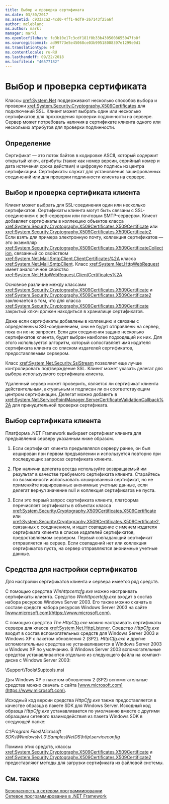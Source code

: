 ```yaml
---
title: Выбор и проверка сертификата
ms.date: 03/30/2017
ms.assetid: c933aca2-4cd0-4ff1-9df9-267143f25a6f
author: mcleblanc
ms.author: markl
manager: markl
ms.openlocfilehash: fe3b10e17c3cdf181f0b33b4305008655047fb0f
ms.sourcegitcommit: ad99773e5e45068ce03b99518008397e1299e0d1
ms.translationtype: HT
ms.contentlocale: ru-RU
ms.lasthandoff: 09/22/2018
ms.locfileid: "46577182"
---
```

# <a name="certificate-selection-and-validation"></a>Выбор и проверка сертификата
Классы <xref:System.Net> поддерживают несколько способов выбора и проверки <xref:System.Security.Cryptography.X509Certificates> для подключений SSL. Клиент может выбрать один или несколько сертификатов для прохождения проверки подлинности на сервере. Сервер может потребовать наличия в сертификате клиента одного или нескольких атрибутов для проверки подлинности.  
  
## <a name="definition"></a>Определение  
 Сертификат — это поток байтов в кодировке ASCII, который содержит открытый ключ, атрибуты (такие как номер версии, серийный номер и дата истечения срока действия) и цифровую подпись из центра сертификации. Сертификаты служат для установления зашифрованных соединений или для проверки подлинности клиента на сервере.  
  
## <a name="client-certificate-selection-and-validation"></a>Выбор и проверка сертификата клиента  
 Клиент может выбрать для SSL-соединения один или несколько сертификатов. Сертификаты клиента могут быть связаны с SSL-соединением с веб-сервером или почтовым SMTP-сервером. Клиент добавляет сертификаты в коллекцию объектов класса <xref:System.Security.Cryptography.X509Certificates.X509Certificate> или <xref:System.Security.Cryptography.X509Certificates.X509Certificate2>. Если взять для примера электронную почту, коллекция сертификатов — это экземпляр <xref:System.Security.Cryptography.X509Certificates.X509CertificateCollection>, связанный со свойством <xref:System.Net.Mail.SmtpClient.ClientCertificates%2A> класса <xref:System.Net.Mail.SmtpClient>. Класс <xref:System.Net.HttpWebRequest> имеет аналогичное свойство <xref:System.Net.HttpWebRequest.ClientCertificates%2A>.  
  
 Основное различие между классами <xref:System.Security.Cryptography.X509Certificates.X509Certificate> и <xref:System.Security.Cryptography.X509Certificates.X509Certificate2> заключается в том, что для класса <xref:System.Security.Cryptography.X509Certificates.X509Certificate> закрытый ключ должен находиться в хранилище сертификатов.  
  
 Даже если сертификаты добавлены в коллекцию и связаны с определенным SSL-соединением, они не будут отправлены на сервер, пока он их не запросит. Если для соединения задано несколько сертификатов клиента, будет выбран наиболее подходящий их них. Для этого используется алгоритм, который сопоставляет имя издателя сертификата клиента со списком издателей сертификатов, предоставляемым сервером.  
  
 Класс <xref:System.Net.Security.SslStream> позволяет еще лучше контролировать подтверждение SSL. Клиент может указать делегат для выбора используемого сертификата клиента.  
  
 Удаленный сервер может проверить, является ли сертификат клиента действительным, актуальным и подписан ли он соответствующим центром сертификации. Делегат можно добавить в <xref:System.Net.ServicePointManager.ServerCertificateValidationCallback%2A> для принудительной проверки сертификата.  
  
## <a name="client-certificate-selection"></a>Выбор сертификата клиента  
 Платформа .NET Framework выбирает сертификат клиента для предъявления серверу указанным ниже образом.  
  
1.  Если сертификат клиента предъявлялся серверу ранее, он был кэширован при первом предъявлении и используется повторно при последующих запросах сертификата клиента.  
  
2.  При наличии делегата всегда используйте возвращаемый им результат в качестве требуемого сертификата клиента. Старайтесь по возможности использовать кэшированный сертификат, но не применяйте кэшированные анонимные учетные данные, если делегат вернул значение null и коллекция сертификатов не пуста.  
  
3.  Если это первый запрос сертификата клиента, платформа перечисляет сертификаты в объектах класса <xref:System.Security.Cryptography.X509Certificates.X509Certificate> или <xref:System.Security.Cryptography.X509Certificates.X509Certificate2>, связанных с соединением, и ищет совпадение с именем издателя сертификата клиента в списке издателей сертификатов, предоставляемом сервером. Первый совпадающий сертификат отправляется на сервер. Если совпадений нет или коллекция сертификатов пуста, на сервер отправляются анонимные учетные данные.  
  
## <a name="tools-for-certificate-configuration"></a>Средства для настройки сертификатов  
 Для настройки сертификатов клиента и сервера имеется ряд средств.  
  
 С помощью средства *Winhttpcertcfg.exe* можно настраивать сертификаты клиента. Средство *Winhttpcertcfg.exe* входит в состав набора ресурсов Windows Server 2003. Его также можно скачать в составе средств набора ресурсов Windows Server 2003 на сайте [www.microsoft.com](https://www.microsoft.com).  
  
С помощью средства *The HttpCfg.exe* можно настраивать сертификаты сервера для класса <xref:System.Net.HttpListener>. Средство *HttpCfg.exe* входит в состав вспомогательных средств для Windows Server 2003 и Windows XP с пакетом обновления 2 (SP2). *HttpCfg.exe* и другие вспомогательные средства не устанавливаются в Windows Server 2003 и Windows XP по умолчанию. В Windows Server 2003 вспомогательные средства устанавливаются отдельно из следующего файла на компакт-диске с Windows Server 2003:  
  
 \Support\Tools\Suptools.msi  
  
 Для Windows XP с пакетом обновления 2 (SP2) вспомогательные средства можно скачать с сайта [www.microsoft.com](https://www.microsoft.com).  
  
 Исходный код версии средства *HttpCfg.exe* также предоставляется в качестве образца в пакете SDK для Windows Server. Исходный код образца *HttpCfg.exe* устанавливается по умолчанию вместе с другими образцами сетевого взаимодействия из пакета Windows SDK в следующей папке:  
  
 *C:\Program Files\Microsoft SDKs\Windows\v1.0\Samples\NetDS\http\serviceconfig*  
  
 Помимо этих средств, классы <xref:System.Security.Cryptography.X509Certificates.X509Certificate> и <xref:System.Security.Cryptography.X509Certificates.X509Certificate2> предоставляют методы для загрузки сертификата из файловой системы.  
  
## <a name="see-also"></a>См. также  
 [Безопасность в сетевом программировании](../../../docs/framework/network-programming/security-in-network-programming.md)  
 [Сетевое программирование в .NET Framework](../../../docs/framework/network-programming/index.md)
